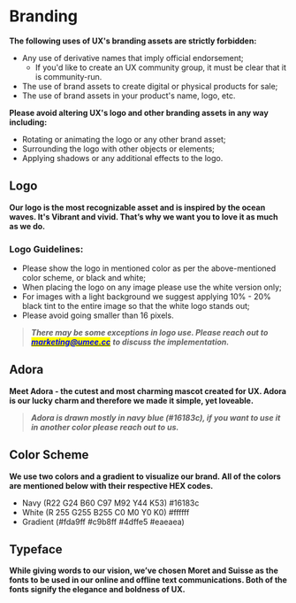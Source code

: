 # Branding

**The following uses of UX's branding assets are strictly forbidden:**

* Any use of derivative names that imply official endorsement;
  * If you'd like to create an UX community group, it must be clear that it is community-run.
* The use of brand assets to create digital or physical products for sale;
* The use of brand assets in your product's name, logo, etc.

**Please avoid altering UX's logo and other branding assets in any way including:**

* Rotating or animating the logo or any other brand asset;
* Surrounding the logo with other objects or elements;
* Applying shadows or any additional effects to the logo.

## Logo

**Our logo is the most recognizable asset and is inspired by the ocean waves. It's Vibrant and vivid. That’s why we want you to love it as much as we do.**&#x20;

### Logo Guidelines:

* Please show the logo in mentioned color as per the above-mentioned color scheme, or black and white;
* When placing the logo on any image please use the white version only;
* For images with a light background we suggest applying 10% - 20% black tint to the entire image so that the white logo stands out;
* Please avoid going smaller than 16 pixels.

> _**There may be some exceptions in logo use. Please reach out to**_ [_<mark style="color:blue;">**marketing@umee.cc**</mark>_](mailto:marketing@umee.cc) _**to discuss the implementation.**_

<!-- ![](/zip/umee_logos.zip) -->

<!-- ![](/zip/umee_icons.zip) -->

## Adora

**Meet Adora - the cutest and most charming mascot created for UX. Adora is our lucky charm and therefore we made it simple, yet loveable.**&#x20;

> _**Adora is drawn mostly in navy blue (#16183c), if you want to use it in another color please reach out to us.**_

<!-- ![](/zip/adora-assets.zip) -->

## Color Scheme

**We use two colors and a gradient to visualize our brand. All of the colors are mentioned below with their respective HEX codes.**

* Navy (R22 G24 B60 C97 M92 Y44 K53) #16183c
* White (R 255 G255 B255 C0 M0 Y0 K0) #ffffff
* Gradient (#fda9ff #c9b8ff #4dffe5 #eaeaea)

<!-- ![](/zip/colors.zip) -->

## Typeface

**While giving words to our vision, we’ve chosen Moret and Suisse as the fonts to be used in our online and offline text communications. Both of the fonts signify the elegance and boldness of UX.**

<!-- ![](/zip/umee_typefaces.zip) -->
